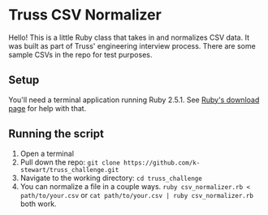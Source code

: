 # Truss CSV Normalizer

Hello! This is a little Ruby class that takes in and normalizes CSV data. It was built
as part of Truss' engineering interview process.  There are some sample
CSVs in the repo for test purposes.

## Setup
You'll need a terminal application running Ruby 2.5.1.  See [Ruby's
download page](https://www.ruby-lang.org/en/downloads/) for help with
that.

## Running the script
1. Open a terminal
1. Pull down the repo: `git clone https://github.com/k-stewart/truss_challenge.git`
1. Navigate to the working directory: `cd truss_challenge`
1. You can normalize a file in a couple ways. `ruby csv_normalizer.rb < path/to/your.csv` or `cat path/to/your.csv | ruby csv_normalizer.rb` both work.
